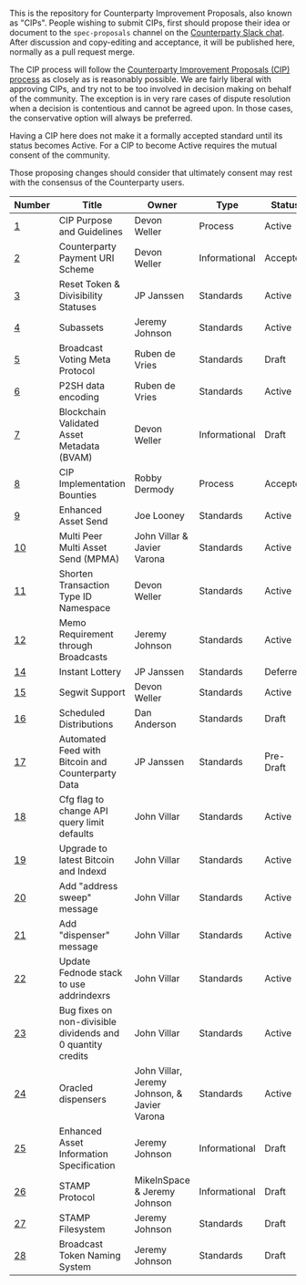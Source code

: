 This is the repository for Counterparty Improvement Proposals, also known as "CIPs". People wishing to submit CIPs, first should propose their idea or document to the `spec-proposals` channel on the [Counterparty Slack chat](http://slack.counterparty.io/). After discussion and copy-editing and acceptance, it will be published here, normally as a pull request merge.

The CIP process will follow the [Counterparty Improvement Proposals (CIP) process](https://github.com/CounterpartyXCP/cips/blob/master/cip-0001.md) as closely as is reasonably possible. We are fairly liberal with approving CIPs, and try not to be too involved in decision making on behalf of the community. The exception is in very rare cases of dispute resolution when a decision is contentious and cannot be agreed upon. In those cases, the conservative option will always be preferred.

Having a CIP here does not make it a formally accepted standard until its status becomes Active. For a CIP to become Active requires the mutual consent of the community.

Those proposing changes should consider that ultimately consent may rest with the consensus of the Counterparty users.


Number            | Title                                      | Owner                                 | Type          | Status        |
-------------     | -------------------------------------------| ------------------------------------- | ------------- | ------------- |
[1](cip-0001.md)  | CIP Purpose and Guidelines                 | Devon Weller                          | Process       | Active        |
[2](cip-0002.md)  | Counterparty Payment URI Scheme            | Devon Weller                          | Informational | Accepted      |
[3](cip-0003.md)  | Reset Token & Divisibility Statuses        | JP Janssen                            | Standards     | Active        |
[4](cip-0004.md)  | Subassets                                  | Jeremy Johnson                        | Standards     | Active        |
[5](cip-0005.md)  | Broadcast Voting Meta Protocol             | Ruben de Vries                        | Standards     | Draft         |
[6](cip-0006.md)  | P2SH data encoding                         | Ruben de Vries                        | Standards     | Active        |
[7](cip-0007.md)  | Blockchain Validated Asset Metadata (BVAM) | Devon Weller                          | Informational | Draft         |
[8](cip-0008.md)  | CIP Implementation Bounties                | Robby Dermody                         | Process       | Accepted      |
[9](cip-0009.md)  | Enhanced Asset Send                        | Joe Looney                            | Standards     | Active        |
[10](cip-0010.md) | Multi Peer Multi Asset Send (MPMA)         | John Villar & Javier Varona           | Standards     | Active        |
[11](cip-0011.md) | Shorten Transaction Type ID Namespace      | Devon Weller                          | Standards     | Active        |
[12](cip-0012.md) | Memo Requirement through Broadcasts        | Jeremy Johnson                        | Standards     | Active        |
[14](cip-0014.md) | Instant Lottery                            | JP Janssen                            | Standards     | Deferred      |
[15](cip-0015.md) | Segwit Support                             | Devon Weller                          | Standards     | Active        |
[16](cip-0016.md) | Scheduled Distributions                    | Dan Anderson                          | Standards     | Draft         |
[17](cip-0017.md) | Automated Feed with Bitcoin and Counterparty Data| JP Janssen                      | Standards     | Pre-Draft     |
[18](cip-0018.md) | Cfg flag to change API query limit defaults| John Villar                           | Standards     | Active        |
[19](cip-0019.md) | Upgrade to latest Bitcoin and Indexd       | John Villar                           | Standards     | Active        |
[20](cip-0020.md) | Add "address sweep" message                | John Villar                           | Standards     | Active        |
[21](cip-0021.md) | Add "dispenser" message                    | John Villar                           | Standards     | Active        |
[22](cip-0022.md) | Update Fednode stack to use addrindexrs    | John Villar                           | Standards     | Active        |
[23](cip-0023.md) | Bug fixes on non-divisible dividends and 0 quantity credits | John Villar          | Standards     | Active        |
[24](cip-0024.md) | Oracled dispensers                  | John Villar, Jeremy Johnson, & Javier Varona | Standards     | Active        |
[25](cip-0025.md) | Enhanced Asset Information Specification   | Jeremy Johnson                        | Informational | Draft         |
[26](cip-0026.md) | STAMP Protocol                             | MikeInSpace & Jeremy Johnson          | Informational | Draft         |
[27](cip-0027.md) | STAMP Filesystem                           | Jeremy Johnson                        | Standards     | Draft         |
[28](cip-0028.md) | Broadcast Token Naming System              | Jeremy Johnson                        | Standards     | Draft         |
